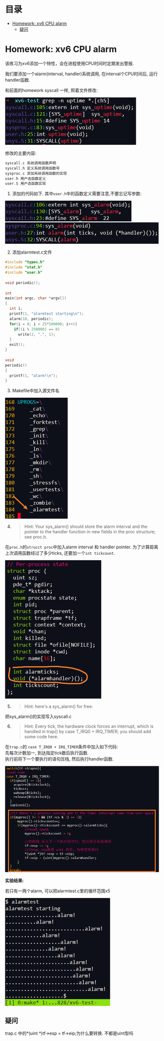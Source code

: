 # 目录
<!-- vim-markdown-toc GFM -->

* [Homework: xv6 CPU alarm](#homework-xv6-cpu-alarm)
    * [疑问](#疑问)

<!-- vim-markdown-toc -->

# Homework: xv6 CPU alarm

该练习为xv6添加一个特性，会在进程使用CPU时间时定期发出警报.  

我们要添加一个alarm(interval, handler)系统调用, 在interval个CPU时间后, 运行handler函数.

和前面的homework syscall 一样, 照着文件修改:

![](assets/img1.png)

修改的主要内容:  
```c
syscall.c 系统调用函数声明
syscall.h 定义系统调用函数号
sysproc.c 添加系统调用函数的实现
user.h 用户态函数定义
user.S 用户态函数实现
```


1. 添加的代码如下. 其中`user.h`中的函数定义需要注意,不要忘记写参数:  

![](assets/img3.png)
![](assets/img4.png)

2. 添加alarmtest.c文件
```c
#include "types.h"
#include "stat.h"
#include "user.h"

void periodic();

int
main(int argc, char *argv[])
{
  int i;
  printf(1, "alarmtest starting\n");
  alarm(10, periodic);
  for(i = 0; i < 25*500000; i++){
    if((i % 250000) == 0)
      write(2, ".", 1);
  }
  exit();
}

void
periodic()
{
  printf(1, "alarm!\n");
}
```

3. Makefile中加入源文件名

![](assets/img7.png)

4. > Hint: Your sys_alarm() should store the alarm interval and the pointer to the handler function in new fields in the proc structure; see proc.h.

在`proc.h`的`strucct proc`中加入alarm interval 和 handler pointer. 为了计算距离上次调用函数经过了多少ticks, 还要加一个`int tickcount`.

![](assets/img5.png)


5. > Hint: here's a sys_alarm() for free: 

把sys_alarm()的实现写入syscall.c


6. > Hint: Every tick, the hardware clock forces an interrupt, which is handled in trap() by case T_IRQ0 + IRQ_TIMER; you should add some code here.

在`trap.c`的 `case T_IRQ0 + IRQ_TIMER`条件中加入如下代码:  
先每次计数加一, 到达指定tick数后执行函数.  
执行前将下一个要执行的语句压栈, 然后执行handler函数.

![](assets/img6.png)

**实验结果:**  

若只有一两个alarm, 可以把alarmtest.c里的循环范围x5  

![](assets/img2.png)

## 疑问
trap.c 中的*(uint *)tf->esp = tf->eip;为什么要转换. 不都是uint型吗
